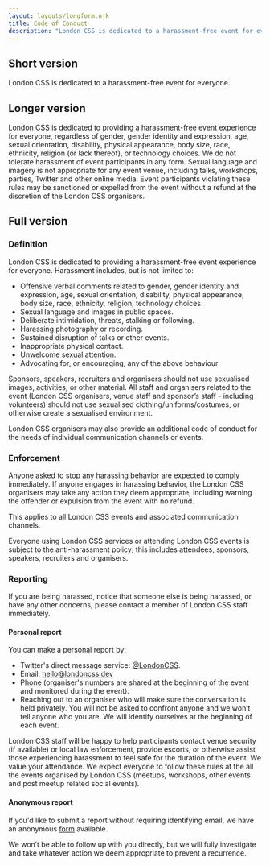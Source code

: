 ```yaml
---
layout: layouts/longform.njk
title: Code of Conduct
description: "London CSS is dedicated to a harassment-free event for everyone. This is our Code of Conduct."
---
```


## Short version

London CSS is dedicated to a harassment-free event for everyone.

## Longer version

London CSS is dedicated to providing a harassment-free event experience for everyone, regardless of gender, gender identity and expression, age, sexual orientation, disability, physical appearance, body size, race, ethnicity, religion (or lack thereof), or technology choices. We do not tolerate harassment of event participants in any form. Sexual language and imagery is not appropriate for any event venue, including talks, workshops, parties, Twitter and other online media. Event participants violating these rules may be sanctioned or expelled from the event without a refund at the discretion of the London CSS organisers.

## Full version

### Definition

London CSS is dedicated to providing a harassment-free event experience for everyone. Harassment includes, but is not limited to:

* Offensive verbal comments related to gender, gender identity and expression, age, sexual orientation, disability, physical appearance, body size, race, ethnicity, religion, technology choices.
* Sexual language and images in public spaces.
* Deliberate intimidation, threats, stalking or following.
* Harassing photography or recording.
* Sustained disruption of talks or other events.
* Inappropriate physical contact.
* Unwelcome sexual attention.
* Advocating for, or encouraging, any of the above behaviour

Sponsors, speakers, recruiters and organisers should not use sexualised images, activities, or other material. All staff and organisers related to the event (London CSS organisers, venue staff and sponsor’s staff - including volunteers) should not use sexualised clothing/uniforms/costumes, or otherwise create a sexualised environment.

London CSS organisers may also provide an additional code of conduct for the needs of individual communication channels or events.

### Enforcement

Anyone asked to stop any harassing behavior are expected to comply immediately. If anyone engages in harassing behavior, the London CSS organisers may take any action they deem appropriate, including warning the offender or expulsion from the event with no refund.

This applies to all London CSS events and associated communication channels.

Everyone using London CSS services or attending London CSS events is subject to the anti-harassment policy; this includes attendees, sponsors, speakers, recruiters and organisers.

### Reporting

If you are being harassed, notice that someone else is being harassed, or have any other concerns, please contact a member of London CSS staff immediately. 

#### Personal report

You can make a personal report by:

* Twitter's direct message service: [@LondonCSS](https://twitter.com/messages/compose?recipient_id=2676180362).
* Email: <hello@londoncss.dev>
* Phone (organiser's numbers are shared at the beginning of the event and monitored during the event).
* Reaching out to an organiser who will make sure the conversation is held privately. You will not be asked to confront anyone and we won’t tell anyone who you are. We will identify ourselves at the beginning of each event.

London CSS staff will be happy to help participants contact venue security (if available) or local law enforcement, provide escorts, or otherwise assist those experiencing harassment to feel safe for the duration of the event. We value your attendance. We expect everyone to follow these rules at the all the events organised by London CSS (meetups, workshops, other events and post meetup related social events). 

#### Anonymous report 

If you'd like to submit a report without requiring identifying email, we have an anonymous [form](/anonymous-report/) available.

We won’t be able to follow up with you directly, but we will fully investigate and take whatever action we deem appropriate to prevent a recurrence.


